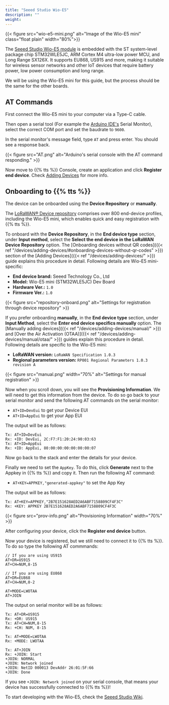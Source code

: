 ```yaml
---
title: "Seeed Studio Wio-E5"
description: ""
weight: 
---
```


{{< figure src="wio-e5-mini.png" alt="Image of the Wio-E5 mini" class="float plain" width="80%">}}

The [Seeed Studio Wio-E5 module](https://www.seeedstudio.com/LoRa-LoRaWAN-Modules-c-1950.html) is embedded with the ST system-level package chip STM32WLE5JC, ARM Cortex M4 ultra-low power MCU, and Long Range SX126X. It supports EU868, US915 and more, making it suitable for wireless sensor networks and other IoT devices that require battery power, low power consumption and long range.

<!--more-->

We will be using the Wio-E5 mini for this guide, but the process should be the same for the other boards.

## AT Commands

First connect the Wio-E5 mini to your computer via a Type-C cable.

Then open a serial tool (For example the [Arduino IDE's](https://www.arduino.cc/en/software) Serial Monitor), select the correct COM port and set the baudrate to `9600`.

In the serial monitor's message field, type `AT` and press enter. You should see a response back.

{{< figure src="AT.png" alt="Arduino's serial console with the AT command responding." >}}

Now move to {{% tts %}} Console, create an application and click **Register end device**. Check [Adding Devices](https://www.thethingsindustries.com/docs/devices/adding-devices/) for more info.

## Onboarding to {{% tts %}}

The device can be onboarded using the **Device Repository** or **manually**.

The [LoRaWAN® Device repository](https://github.com/TheThingsNetwork/lorawan-devices) comprises over 800 end-device profiles, including the Wio-E5 mini, which enables quick and easy registration with {{% tts %}}.

To onboard with the **Device Repository**, in the **End device type** section, under **Input method**, select the **Select the end device in the LoRaWAN Device Repository** option. The [Onboarding devices without QR codes]({{< ref "/devices/adding-devices/#onboarding-devices-without-qr-codes" >}}) section of the [Adding Devices]({{< ref "/devices/adding-devices/" >}}) guide explains this procedure in detail. Following details are Wio-E5 mini-specific:

- **End device brand:** Seeed Technology Co., Ltd
- **Model:** Wio-E5 mini (STM32WLE5JC) Dev Board
- **Hardware Ver.:** `1.0`
- **Firmware Ver.:** `1.0`

{{< figure src="repository-onboard.png" alt="Settings for registration through device repository" >}}

If you prefer onboarding **manually**, in the **End device type** section, under **Input Method**, select the **Enter end device specifics manually** option. The [Manually adding devices]({{< ref "/devices/adding-devices/manual/" >}}) and [Over the Air Activation (OTAA)]({{< ref "/devices/adding-devices/manual/otaa/" >}}) guides explain this procedure in detail. Following details are specific to the Wio-E5 mini:

- **LoRaWAN version:** `LoRaWAN Specification 1.0.3`
- **Regional parameters version:** `RP001 Regional Parameters 1.0.3 revision A`

{{< figure src="manual.png" width="70%" alt="Settings for manual registration" >}}

Now when you scroll down, you will see the **Provisioning Information**. We will need to get this information from the device. To do so go back to your serial monitor and send the following AT commands on the serial monitor:

- `AT+ID=DevEui` to get your Device EUI
- `AT+ID=AppEui` to get your App EUI

The output will be as follows:

```
Tx: AT+ID=DevEui
Rx: +ID: DevEui, 2C:F7:F1:20:24:90:03:63
Tx: AT+ID=AppEui
Rx: +ID: AppEui, 80:00:00:00:00:00:00:07
```

Now go back to the stack and enter the details for your device.

Finally we need to set the `AppKey`. To do this, click **Generate** next to the Appkey in {{% tts %}} and copy it. Then run the following AT command:

- `AT+KEY=APPKEY,"generated-appkey"` to set the App Key

The output will be as follows:

```
Tx: AT+KEY=APPKEY,"2B7E151628AED2A6ABF7158809CF4F3C"
Rx: +KEY: APPKEY 2B7E151628AED2A6ABF7158809CF4F3C
```

{{< figure src="prov-info.png" alt="Provisioning Information" width="70%" >}}

After configuring your device, click the **Register end device** button.

Now your device is registered, but we still need to connect it to {{% tts %}}. To do so type the following AT commmands:

```
// If you are using US915
AT+DR=US915
AT+CH=NUM,8-15

// If you are using EU868
AT+DR=EU868
AT+CH=NUM,0-2

AT+MODE=LWOTAA
AT+JOIN
```

The output on serial monitor will be as follows:

```
Tx: AT+DR=US915
Rx: +DR: US915
Tx: AT+CH=NUM,8-15
Rx: +CH: NUM, 8-15

Tx: AT+MODE=LWOTAA
Rx: +MODE: LWOTAA

Tx: AT+JOIN
Rx: +JOIN: Start
+JOIN: NORMAL
+JOIN: Network joined
+JOIN: NetID 000013 DevAddr 26:01:5F:66
+JOIN: Done
```

If you see `+JOIN: Network joined` on your serial console, that means your device has successfully connected to {{% tts %}}!

To start developing with the Wio-E5, check the [Seeed Studio Wiki](https://wiki.seeedstudio.com/LoRa_E5_mini/#develop-with-stm32cube-mcu-package).